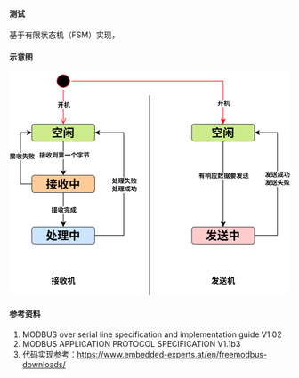 #### 测试

基于有限状态机（FSM）实现，



#### 示意图

![alt text](modbus-rtu流程-从-状态机.png)

#### 参考资料
1. MODBUS over serial line specification and implementation guide V1.02
2. MODBUS APPLICATION PROTOCOL SPECIFICATION V1.1b3
3. 代码实现参考：https://www.embedded-experts.at/en/freemodbus-downloads/
